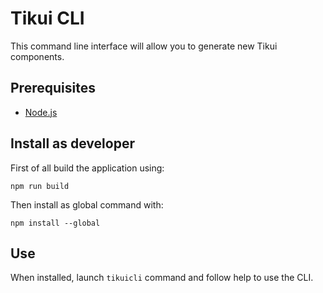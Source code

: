 # Tikui CLI

This command line interface will allow you to generate new Tikui components.

## Prerequisites

* [Node.js](https://nodejs.org)

## Install as developer

First of all build the application using:

```
npm run build
```

Then install as global command with:

```
npm install --global
```

## Use

When installed, launch `tikuicli` command and follow help to use the CLI.
